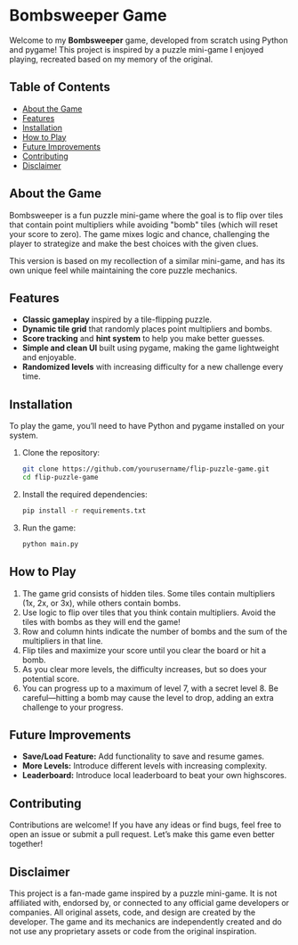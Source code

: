 # Bombsweeper Game

Welcome to my **Bombsweeper** game, developed from scratch using Python and pygame! This project is inspired by a puzzle mini-game I enjoyed playing, recreated based on my memory of the original. 

## Table of Contents
- [About the Game](#about-the-game)
- [Features](#features)
- [Installation](#installation)
- [How to Play](#how-to-play)
- [Future Improvements](#future-improvements)
- [Contributing](#contributing)
- [Disclaimer](#disclaimer)

## About the Game
Bombsweeper is a fun puzzle mini-game where the goal is to flip over tiles that contain point multipliers while avoiding "bomb" tiles (which will reset your score to zero). The game mixes logic and chance, challenging the player to strategize and make the best choices with the given clues.

This version is based on my recollection of a similar mini-game, and has its own unique feel while maintaining the core puzzle mechanics.

## Features
- **Classic gameplay** inspired by a tile-flipping puzzle.
- **Dynamic tile grid** that randomly places point multipliers and bombs.
- **Score tracking** and **hint system** to help you make better guesses.
- **Simple and clean UI** built using pygame, making the game lightweight and enjoyable.
- **Randomized levels** with increasing difficulty for a new challenge every time.

## Installation
To play the game, you’ll need to have Python and pygame installed on your system.

1. Clone the repository:
    ```bash
    git clone https://github.com/yourusername/flip-puzzle-game.git
    cd flip-puzzle-game
    ```

2. Install the required dependencies:
    ```bash
    pip install -r requirements.txt
    ```

3. Run the game:
    ```bash
    python main.py
    ```

## How to Play
1. The game grid consists of hidden tiles. Some tiles contain multipliers (1x, 2x, or 3x), while others contain bombs.
2. Use logic to flip over tiles that you think contain multipliers. Avoid the tiles with bombs as they will end the game!
3. Row and column hints indicate the number of bombs and the sum of the multipliers in that line.
4. Flip tiles and maximize your score until you clear the board or hit a bomb.
5. As you clear more levels, the difficulty increases, but so does your potential score.
6. You can progress up to a maximum of level 7, with a secret level 8. Be careful—hitting a bomb may cause the level to drop, adding an extra challenge to your progress.

## Future Improvements
- **Save/Load Feature:** Add functionality to save and resume games.
- **More Levels:** Introduce different levels with increasing complexity.
- **Leaderboard:** Introduce local leaderboard to beat your own highscores.

## Contributing
Contributions are welcome! If you have any ideas or find bugs, feel free to open an issue or submit a pull request. Let’s make this game even better together!

## Disclaimer
This project is a fan-made game inspired by a puzzle mini-game. It is not affiliated with, endorsed by, or connected to any official game developers or companies. All original assets, code, and design are created by the developer. The game and its mechanics are independently created and do not use any proprietary assets or code from the original inspiration.
